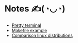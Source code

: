 # Notes ✍(◔◡◔)

- [Pretty terminal](./pretty-terminal/MAIN.md)
- [Makefile example](./makefile-example/Makefile)
- [Comparison linux distributions](./comparison-linux-distributions/MAIN.md)